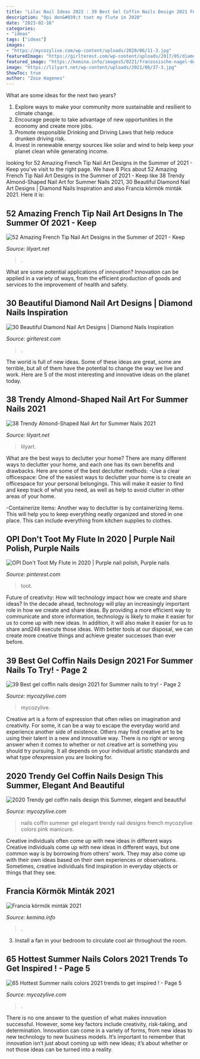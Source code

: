```yaml
---
title: "Lilac Nail Ideas 2022 : 39 Best Gel Coffin Nails Design 2021 For Summer Nails To Try!"
description: "Opi don&#039;t toot my flute in 2020"
date: "2023-02-16"
categories:
- "ideas"
tags: ["ideas"]
images:
- "https://mycozylive.com/wp-content/uploads/2020/06/11-3.jpg"
featuredImage: "https://girlterest.com/wp-content/uploads/2017/05/diamond6.jpg"
featured_image: "https://kemina.info/images5/0221/franzosische-nagel-designs-2021/franzosische-nagel-designs-2021-41_13.jpg"
image: "https://lilyart.net/wp-content/uploads/2021/06/37-3.jpg"
ShowToc: true
author: "Zoie Hagenes"
---
```



What are some ideas for the next two years?
1. Explore ways to make your community more sustainable and resilient to climate change.
2. Encourage people to take advantage of new opportunities in the economy and create more jobs.
3. Promote responsible Drinking and Driving Laws that help reduce drunken driving risk.
4. Invest in renewable energy sources like solar and wind to help keep your planet clean while generating income.

	

		
looking for 52 Amazing French Tip Nail Art Designs in the Summer of 2021 - Keep you've visit to the right page. We have 8 Pics about 52 Amazing French Tip Nail Art Designs in the Summer of 2021 - Keep like 38 Trendy Almond-Shaped Nail Art for Summer Nails 2021, 30 Beautiful Diamond Nail Art Designs | Diamond Nails Inspiration and also Francia körmök minták 2021. Here it is:
		
    
## 52 Amazing French Tip Nail Art Designs In The Summer Of 2021 - Keep

<img loading=lazy src="https://lilyart.net/wp-content/uploads/2021/03/8-10.jpg" onerror="this.onerror=null;this.src='https://tse4.mm.bing.net/th?id=OIP.Ri_GxUVS1tmF4C8Iz7cwqQHaLE&amp;pid=15.1';" alt="52 Amazing French Tip Nail Art Designs in the Summer of 2021 - Keep">

_Source: lilyart.net_

>. 

	

What are some potential applications of innovation?
Innovation can be applied in a variety of ways, from the efficient production of goods and services to the improvement of health and safety.

    
## 30 Beautiful Diamond Nail Art Designs | Diamond Nails Inspiration

<img loading=lazy src="https://girlterest.com/wp-content/uploads/2017/05/diamond6.jpg" onerror="this.onerror=null;this.src='https://tse3.mm.bing.net/th?id=OIP.WB5NxJtaFsB3bHzaMKd4HAHaHa&amp;pid=15.1';" alt="30 Beautiful Diamond Nail Art Designs | Diamond Nails Inspiration">

_Source: girlterest.com_

>. 

	

The world is full of new ideas. Some of these ideas are great, some are terrible, but all of them have the potential to change the way we live and work. Here are 5 of the most interesting and innovative ideas on the planet today.

    
## 38 Trendy Almond-Shaped Nail Art For Summer Nails 2021

<img loading=lazy src="https://lilyart.net/wp-content/uploads/2021/06/37-3.jpg" onerror="this.onerror=null;this.src='https://tse4.mm.bing.net/th?id=OIP.Ujq4zA9J4oV4Y468COQeuAHaLH&amp;pid=15.1';" alt="38 Trendy Almond-Shaped Nail Art for Summer Nails 2021">

_Source: lilyart.net_

>lilyart. 

	

What are the best ways to declutter your home?
There are many different ways to declutter your home, and each one has its own benefits and drawbacks. Here are some of the best declutter methods: 
-Use a clear officespace: One of the easiest ways to declutter your home is to create an officespace for your personal belongings. This will make it easier to find and keep track of what you need, as well as help to avoid clutter in other areas of your home. 

-Containerize items: Another way to declutter is by containerizing items. This will help you to keep everything neatly organized and stored in one place. This can include everything from kitchen supplies to clothes.

    
## OPI Don&#039;t Toot My Flute In 2020 | Purple Nail Polish, Purple Nails

<img loading=lazy src="https://i.pinimg.com/736x/01/5c/fd/015cfd772accb4142560aedb5ac862c5.jpg" onerror="this.onerror=null;this.src='https://tse3.mm.bing.net/th?id=OIP.mE_aWGPgvqJnOPP4eX3RwQHaHa&amp;pid=15.1';" alt="OPI Don&#039;t Toot My Flute in 2020 | Purple nail polish, Purple nails">

_Source: pinterest.com_

>toot. 

	

Future of creativity: How will technology impact how we create and share ideas?
In the decade ahead, technology will play an increasingly important role in how we create and share ideas. By providing a more efficient way to communicate and store information, technology is likely to make it easier for us to come up with new ideas. In addition, it will also make it easier for us to share and248
execute those ideas. With better tools at our disposal, we can create more creative things and achieve greater successes than ever before.

    
## 39 Best Gel Coffin Nails Design 2021 For Summer Nails To Try! - Page 2

<img loading=lazy src="https://mycozylive.com/wp-content/uploads/2021/05/12-683x1024.jpg" onerror="this.onerror=null;this.src='https://tse1.mm.bing.net/th?id=OIP.ItGxfGDD83BPGBVmewMk0wHaLG&amp;pid=15.1';" alt="39 Best gel coffin nails design 2021 for Summer nails to try! - Page 2">

_Source: mycozylive.com_

>mycozylive. 

	

Creative art is a form of expression that often relies on imagination and creativity. For some, it can be a way to escape the everyday world and experience another side of existence. Others may find creative art to be using their talent in a new and innovative way. There is no right or wrong answer when it comes to whether or not creative art is something you should try pursuing. It all depends on your individual artistic standards and what type ofexpression you are looking for.

    
## 2020 Trendy Gel Coffin Nails Design This Summer, Elegant And Beautiful

<img loading=lazy src="https://mycozylive.com/wp-content/uploads/2020/06/11-3.jpg" onerror="this.onerror=null;this.src='https://tse1.mm.bing.net/th?id=OIP.Lams6yUcnS5i8ESkORAy7wHaLL&amp;pid=15.1';" alt="2020 Trendy gel coffin nails design this Summer, elegant and beautiful">

_Source: mycozylive.com_

>nails coffin summer gel elegant trendy nail designs french mycozylive colors pink manicure. 

	

Creative individuals often come up with new ideas in different ways
Creative individuals come up with new ideas in different ways, but one common way is by borrowing from others' work. They may also come up with their own ideas based on their own experiences or observations. Sometimes, creative individuals find inspiration in everyday objects or things that they see.

    
## Francia Körmök Minták 2021

<img loading=lazy src="https://kemina.info/images5/0221/franzosische-nagel-designs-2021/franzosische-nagel-designs-2021-41_13.jpg" onerror="this.onerror=null;this.src='https://tse4.mm.bing.net/th?id=OIP.GVJhbeUpm1GYmdrsRfvNagAAAA&amp;pid=15.1';" alt="Francia körmök minták 2021">

_Source: kemina.info_

>. 

	

3. Install a fan in your bedroom to circulate cool air throughout the room.

    
## 65 Hottest Summer Nails Colors 2021 Trends To Get Inspired ! - Page 5

<img loading=lazy src="https://mycozylive.com/wp-content/uploads/2021/05/80.jpg" onerror="this.onerror=null;this.src='https://tse3.mm.bing.net/th?id=OIP.Rh5LZ2WPW7fXBkjGfqWRwQHaLH&amp;pid=15.1';" alt="65 Hottest Summer nails colors 2021 trends to get inspired ! - Page 5">

_Source: mycozylive.com_

>. 

	

There is no one answer to the question of what makes innovation successful. However, some key factors include creativity, risk-taking, and determination. Innovation can come in a variety of forms, from new ideas to new technology to new business models. It’s important to remember that innovation isn’t just about coming up with new ideas; it’s about whether or not those ideas can be turned into a reality.

